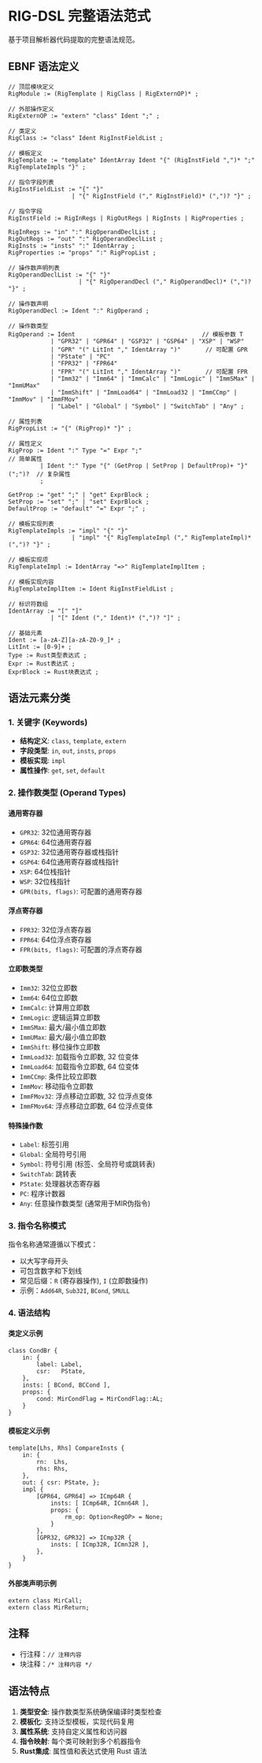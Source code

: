 # RIG-DSL 完整语法范式

基于项目解析器代码提取的完整语法规范。

## EBNF 语法定义

```ebnf
// 顶层模块定义
RigModule := (RigTemplate | RigClass | RigExternOP)* ;

// 外部操作定义
RigExternOP := "extern" "class" Ident ";" ;

// 类定义
RigClass := "class" Ident RigInstFieldList ;

// 模板定义  
RigTemplate := "template" IdentArray Ident "{" (RigInstField ",")* ";" RigTemplateImpls "}" ;

// 指令字段列表
RigInstFieldList := "{" "}"
                  | "{" RigInstField ("," RigInstField)* (",")? "}" ;

// 指令字段
RigInstField := RigInRegs | RigOutRegs | RigInsts | RigProperties ;

RigInRegs := "in" ":" RigOperandDeclList ;
RigOutRegs := "out" ":" RigOperandDeclList ;
RigInsts := "insts" ":" IdentArray ;
RigProperties := "props" ":" RigPropList ;

// 操作数声明列表
RigOperandDeclList := "{" "}"
                    | "{" RigOperandDecl ("," RigOperandDecl)* (",")? "}" ;

// 操作数声明
RigOperandDecl := Ident ":" RigOperand ;

// 操作数类型
RigOperand := Ident                                    // 模板参数 T
            | "GPR32" | "GPR64" | "GSP32" | "GSP64" | "XSP" | "WSP"
            | "GPR" "(" LitInt "," IdentArray ")"       // 可配置 GPR
            | "PState" | "PC"
            | "FPR32" | "FPR64"
            | "FPR" "(" LitInt "," IdentArray ")"       // 可配置 FPR
            | "Imm32" | "Imm64" | "ImmCalc" | "ImmLogic" | "ImmSMax" | "ImmUMax"
            | "ImmShift" | "ImmLoad64" | "ImmLoad32 | "ImmCCmp" | "ImmMov" | "ImmFMov"
            | "Label" | "Global" | "Symbol" | "SwitchTab" | "Any" ;

// 属性列表
RigPropList := "{" (RigProp)* "}" ;

// 属性定义
RigProp := Ident ":" Type "=" Expr ";"                                    // 简单属性
         | Ident ":" Type "{" (GetProp | SetProp | DefaultProp)+ "}" (";")?  // 复杂属性
         ;

GetProp := "get" ";" | "get" ExprBlock ;
SetProp := "set" ";" | "set" ExprBlock ;
DefaultProp := "default" "=" Expr ";" ;

// 模板实现列表
RigTemplateImpls := "impl" "{" "}"
                  | "impl" "{" RigTemplateImpl ("," RigTemplateImpl)* (",")? "}" ;

// 模板实现项
RigTemplateImpl := IdentArray "=>" RigTemplateImplItem ;

// 模板实现内容
RigTemplateImplItem := Ident RigInstFieldList ;

// 标识符数组
IdentArray := "[" "]"
            | "[" Ident ("," Ident)* (",")? "]" ;

// 基础元素
Ident := [a-zA-Z][a-zA-Z0-9_]* ;
LitInt := [0-9]+ ;
Type := Rust类型表达式 ;
Expr := Rust表达式 ;
ExprBlock := Rust块表达式 ;
```

## 语法元素分类

### 1. 关键字 (Keywords)
- **结构定义**: `class`, `template`, `extern`
- **字段类型**: `in`, `out`, `insts`, `props`
- **模板实现**: `impl`
- **属性操作**: `get`, `set`, `default`

### 2. 操作数类型 (Operand Types)

#### 通用寄存器
- `GPR32`: 32位通用寄存器
- `GPR64`: 64位通用寄存器
- `GSP32`: 32位通用寄存器或栈指针
- `GSP64`: 64位通用寄存器或栈指针
- `XSP`: 64位栈指针
- `WSP`: 32位栈指针
- `GPR(bits, flags)`: 可配置的通用寄存器

#### 浮点寄存器
- `FPR32`: 32位浮点寄存器
- `FPR64`: 64位浮点寄存器
- `FPR(bits, flags)`: 可配置的浮点寄存器

#### 立即数类型
- `Imm32`: 32位立即数
- `Imm64`: 64位立即数
- `ImmCalc`: 计算用立即数
- `ImmLogic`: 逻辑运算立即数
- `ImmSMax`: 最大/最小值立即数
- `ImmUMax`: 最大/最小值立即数
- `ImmShift`: 移位操作立即数
- `ImmLoad32`: 加载指令立即数, 32 位变体
- `ImmLoad64`: 加载指令立即数, 64 位变体
- `ImmCCmp`: 条件比较立即数
- `ImmMov`: 移动指令立即数
- `ImmFMov32`: 浮点移动立即数, 32 位浮点变体
- `ImmFMov64`: 浮点移动立即数, 64 位浮点变体

#### 特殊操作数
- `Label`: 标签引用
- `Global`: 全局符号引用
- `Symbol`: 符号引用 (标签、全局符号或跳转表)
- `SwitchTab`: 跳转表
- `PState`: 处理器状态寄存器
- `PC`: 程序计数器
- `Any`: 任意操作数类型 (通常用于MIR伪指令)

### 3. 指令名称模式

指令名称通常遵循以下模式：
- 以大写字母开头
- 可包含数字和下划线
- 常见后缀：`R` (寄存器操作), `I` (立即数操作)
- 示例：`Add64R`, `Sub32I`, `BCond`, `SMULL`

### 4. 语法结构

#### 类定义示例
```rig
class CondBr {
    in: {
        label: Label,
        csr:   PState,
    },
    insts: [ BCond, BCCond ],
    props: {
        cond: MirCondFlag = MirCondFlag::AL;
    }
}
```

#### 模板定义示例
```rig
template[Lhs, Rhs] CompareInsts {
    in: {
        rn:  Lhs,
        rhs: Rhs,
    },
    out: { csr: PState, };
    impl {
        [GPR64, GPR64] => ICmp64R {
            insts: [ ICmp64R, ICmn64R ],
            props: {
                rm_op: Option<RegOP> = None;
            }
        },
        [GPR32, GPR32] => ICmp32R {
            insts: [ ICmp32R, ICmn32R ],
        },
    }
}
```

#### 外部类声明示例
```rig
extern class MirCall;
extern class MirReturn;
```

## 注释

- 行注释：`// 注释内容`
- 块注释：`/* 注释内容 */`

## 语法特点

1. **类型安全**: 操作数类型系统确保编译时类型检查
2. **模板化**: 支持泛型模板，实现代码复用
3. **属性系统**: 支持自定义属性和访问器
4. **指令映射**: 每个类可映射到多个机器指令
5. **Rust集成**: 属性值和表达式使用 Rust 语法
